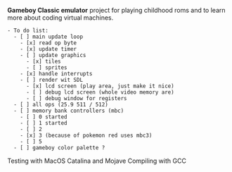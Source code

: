 **Gameboy Classic emulator** project for playing childhood roms
and to learn more about coding virtual machines.

```
- To do list:
  - [ ] main update loop
    - [x] read op byte
    - [x] update timer
    - [ ] update graphics
      - [x] tiles
      - [ ] sprites
    - [x] handle interrupts
    - [ ] render wit SDL
      - [x] lcd screen (play area, just make it nice)
      - [ ] debug lcd screen (whole video memory are)
      - [ ] debug window for registers
  - [ ] all ops (25.9 511 / 512)
  - [ ] memory bank controllers (mbc)
    - [ ] 0 started
    - [ ] 1 started
    - [ ] 2
    - [x] 3 (because of pokemon red uses mbc3)
    - [ ] 5
  - [ ] gameboy color palette ?
  ```
  Testing with MacOS Catalina and Mojave
  Compiling with GCC
